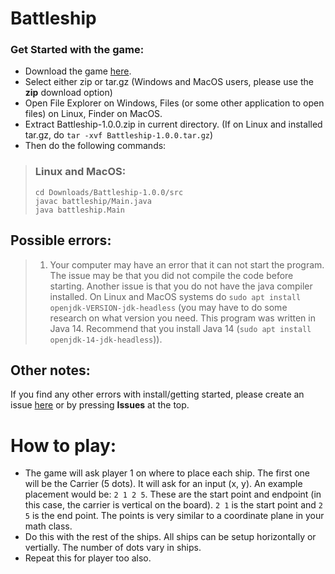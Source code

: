 # Battleship


### Get Started with the game:
- Download the game [here](https://github.com/owencramer/Battleship/releases).
- Select either zip or tar.gz (Windows and MacOS users, please use the **zip** download option)
- Open File Explorer on Windows, Files (or some other application to open files) on Linux, Finder on MacOS.
- Extract Battleship-1.0.0.zip in current directory. (If on Linux and installed tar.gz, do `tar -xvf Battleship-1.0.0.tar.gz`)
- Then do the following commands:
> ### Linux and MacOS:
> ```
> cd Downloads/Battleship-1.0.0/src
> javac battleship/Main.java
> java battleship.Main
> ```


## Possible errors:
> 1. Your computer may have an error that it can not start the program. The issue may be that you did not compile the code before starting. Another issue is that you do not have the java compiler installed. On Linux and MacOS systems do `sudo apt install openjdk-VERSION-jdk-headless` (you may have to do some research on what version you need. This program was written in Java 14. Recommend that you install Java 14 (`sudo apt install openjdk-14-jdk-headless`)).


## Other notes:
If you find any other errors with install/getting started, please create an issue [here](https://github.com/owencramer/Battleship/issues) or by pressing **Issues** at the top.


# How to play:
- The game will ask player 1 on where to place each ship. The first one will be the Carrier (5 dots). It will ask for an input (x, y). An example placement would be: `2 1 2 5`. These are the start point and endpoint (in this case, the carrier is vertical on the board). `2 1` is the start point and `2 5` is the end point. The points is very similar to a coordinate plane in your math class.
- Do this with the rest of the ships. All ships can be setup horizontally or vertially. The number of dots vary in ships.
- Repeat this for player too also.
